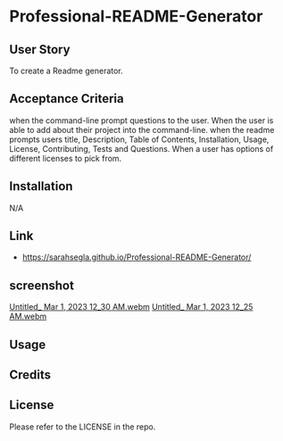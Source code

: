 # Professional-README-Generator

## User Story
To create a Readme generator.


## Acceptance Criteria
when the command-line prompt questions to the user.
When the user is able to add about their project into the command-line.
when the readme prompts users title, Description, Table of Contents, Installation, Usage, License, Contributing, Tests and Questions.
When a user has options of different licenses to pick from.



## Installation

N/A

## Link 
- https://sarahsegla.github.io/Professional-README-Generator/


## screenshot
[Untitled_ Mar 1, 2023 12_30 AM.webm](https://user-images.githubusercontent.com/117079336/222014832-a667b4d4-8ac8-4d8a-915f-dea060d52b26.webm)
[Untitled_ Mar 1, 2023 12_25 AM.webm](https://user-images.githubusercontent.com/117079336/222014838-b48c861d-fdbc-4c98-9913-8d0c29a38839.webm)





## Usage


## Credits



## License

Please refer to the LICENSE in the repo.
